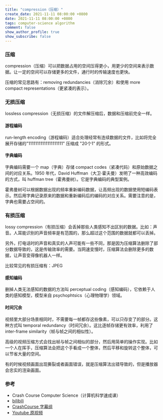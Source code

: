 ```yaml
---
title: "compression（压缩）"
create_date: 2021-11-11 08:00:00 +0800
date: 2021-11-11 08:00:00 +0800
tags: computer-science algorithm
comment: false
show_author_profile: true
show_subscribe: false
---
```


### 压缩

compression（压缩）可以把数据占用的空间压得更小，用更少的空间来表示数据。让一定的空间可以存储更多的文件，通行时的传输速度也更快。

压缩的常见思路有：removing redundancies（消除冗余）和使用 more compact representations（更紧凑的表示）。

### 无损压缩

lossless compression（无损压缩）的文件解压缩后，数据和压缩前完全一样。

#### 游程编码

run-length encoding（游程编码）适合处理经常有连续数据的文件，比如将完全展开存储的"11111111111111111111" 压缩成 "20个1" 的形式。

#### 字典编码

字典编码需要一个 map（字典）存储 compact codes（紧凑代码）和原始数据之间的对应关系。1950 年代，David Huffman（大卫·霍夫曼）发明了一种高效编码的方式，叫 huffman tree（霍弗曼树）。它是字典编码的典型案例。

霍弗曼树可以根据数据出现的频率重新编码数据，让高频出现的数据使用短编码表示。然后用字典记录原来的数据和重新编码后的编码的对应关系。需要注意的是，字典也需要占空间的。

### 有损压缩

lossy compression（有损压缩）会丢掉那些人类感知不出区别的数据。比如：声音。人耳能识别的声音频率是有范围的，那么超过这个范围的数据就都可以丢掉。

另外，打电话时的声音和真实的人声可能有一些不同，那是因为压缩算法删除了部分数据导致的，这是传输效率的需要。当网速变慢时，压缩算法会删除更多的数据，让声音变得像机器人一样。

比较常见的有损压缩有：JPEG

#### 感知编码

删掉人类无法感知的数据的方法叫 perceptual coding（感知编码），它依赖于人类的感知模型，模型来自 psychophtsics（心理物理学）领域。

#### 时间冗余

视频里大部分场景相同时，不需要每一帧都存这些像素，可以只存变了的部分。这种方式叫 temporal redundancy（时间冗余）。这比逐帧存储更有效率，利用了 inter-frame similarity（帧与帧之间的相似性）。

高级的视频压缩方式会找出帧与帧之间相似的部分，然后用简单的操作实现。比如一个人在挥手，压缩算法会把这个手看成一个整体，然后平移和旋转这个整体，可以节省大量的空间。

有的时候视频画面出现撕裂或者画面错误，就是压缩算法出错导致的，但是播放器会忠实的渲染画面。

### 参考

- Crash Course Computer Science（计算机科学速成课）
- [bilibili](https://www.bilibili.com/video/BV1EW411u7th)
- [CrashCourse 字幕组](https://github.com/1c7/crash-course-computer-science-chinese)
- [Youtube 原视频](https://www.youtube.com/playlist?list=PL8dPuuaLjXtNlUrzyH5r6jN9ulI)